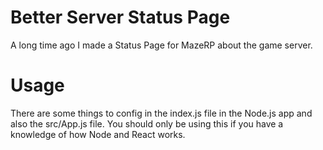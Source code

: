 # Better Server Status Page
A long time ago I made a Status Page for MazeRP about the game server. 

# Usage
There are some things to config in the index.js file in the Node.js app and also the src/App.js file.
You should only be using this if you have a knowledge of how Node and React works.
